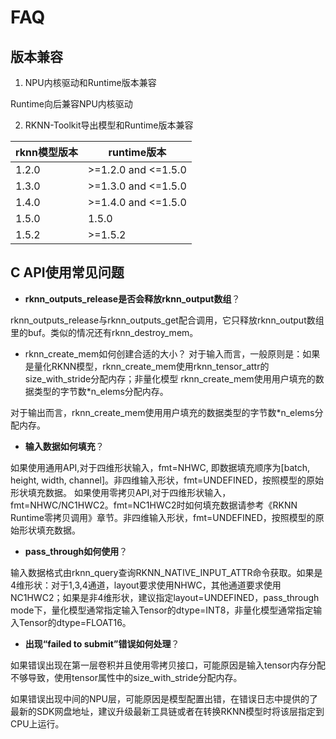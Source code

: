 # FAQ
## 版本兼容

1. NPU内核驱动和Runtime版本兼容

Runtime向后兼容NPU内核驱动

2. RKNN-Toolkit导出模型和Runtime版本兼容

|rknn模型版本|runtime版本|
|-----|----|
|1.2.0|>=1.2.0 and <=1.5.0|
|1.3.0|>=1.3.0 and <=1.5.0|
|1.4.0|>=1.4.0 and <=1.5.0|
|1.5.0|1.5.0|
|1.5.2|>=1.5.2|


## C API使用常见问题
- **rknn_outputs_release是否会释放rknn_output数组**？

rknn_outputs_release与rknn_outputs_get配合调用，它只释放rknn_output数组里的buf。类似的情况还有rknn_destroy_mem。

- rknn_create_mem如何创建合适的大小？
对于输入而言，一般原则是：如果是量化RKNN模型，rknn_create_mem使用rknn_tensor_attr的size_with_stride分配内存；非量化模型 rknn_create_mem使用用户填充的数据类型的字节数*n_elems分配内存。

对于输出而言，rknn_create_mem使用用户填充的数据类型的字节数*n_elems分配内存。

- **输入数据如何填充**？


如果使用通用API,对于四维形状输入，fmt=NHWC, 即数据填充顺序为[batch, height, width, channel]。非四维输入形状，fmt=UNDEFINED，按照模型的原始形状填充数据。
如果使用零拷贝API,对于四维形状输入，fmt=NHWC/NC1HWC2。fmt=NC1HWC2时如何填充数据请参考《RKNN Runtime零拷贝调用》章节。非四维输入形状，fmt=UNDEFINED，按照模型的原始形状填充数据。

- **pass_through如何使用**？


输入数据格式由rknn_query查询RKNN_NATIVE_INPUT_ATTR命令获取。如果是4维形状：对于1,3,4通道，layout要求使用NHWC，其他通道要求使用NC1HWC2；如果是非4维形状，建议指定layout=UNDEFINED，pass_through mode下，量化模型通常指定输入Tensor的dtype=INT8，非量化模型通常指定输入Tensor的dtype=FLOAT16。


- **出现“failed to submit”错误如何处理**？

如果错误出现在第一层卷积并且使用零拷贝接口，可能原因是输入tensor内存分配不够导致，使用tensor属性中的size_with_stride分配内存。

如果错误出现中间的NPU层，可能原因是模型配置出错，在错误日志中提供的了最新的SDK网盘地址，建议升级最新工具链或者在转换RKNN模型时将该层指定到CPU上运行。
